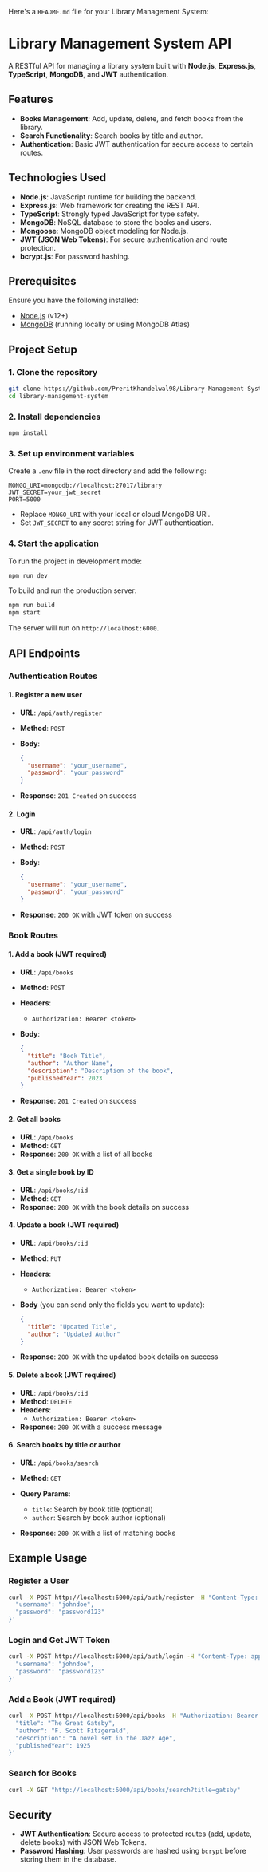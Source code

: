 Here's a `README.md` file for your Library Management System:

# Library Management System API

A RESTful API for managing a library system built with **Node.js**, **Express.js**, **TypeScript**, **MongoDB**, and **JWT** authentication.

## Features

- **Books Management**: Add, update, delete, and fetch books from the library.
- **Search Functionality**: Search books by title and author.
- **Authentication**: Basic JWT authentication for secure access to certain routes.

## Technologies Used

- **Node.js**: JavaScript runtime for building the backend.
- **Express.js**: Web framework for creating the REST API.
- **TypeScript**: Strongly typed JavaScript for type safety.
- **MongoDB**: NoSQL database to store the books and users.
- **Mongoose**: MongoDB object modeling for Node.js.
- **JWT (JSON Web Tokens)**: For secure authentication and route protection.
- **bcrypt.js**: For password hashing.

## Prerequisites

Ensure you have the following installed:

- [Node.js](https://nodejs.org/en/) (v12+)
- [MongoDB](https://www.mongodb.com/try/download/community) (running locally or using MongoDB Atlas)

## Project Setup

### 1. Clone the repository

```bash
git clone https://github.com/PreritKhandelwal98/Library-Management-System
cd library-management-system
```

### 2. Install dependencies

```bash
npm install
```

### 3. Set up environment variables

Create a `.env` file in the root directory and add the following:

```plaintext
MONGO_URI=mongodb://localhost:27017/library
JWT_SECRET=your_jwt_secret
PORT=5000
```

- Replace `MONGO_URI` with your local or cloud MongoDB URI.
- Set `JWT_SECRET` to any secret string for JWT authentication.

### 4. Start the application

To run the project in development mode:

```bash
npm run dev
```

To build and run the production server:

```bash
npm run build
npm start
```

The server will run on `http://localhost:6000`.

## API Endpoints

### Authentication Routes

#### 1. Register a new user

- **URL**: `/api/auth/register`
- **Method**: `POST`
- **Body**: 

  ```json
  {
    "username": "your_username",
    "password": "your_password"
  }
  ```

- **Response**: `201 Created` on success

#### 2. Login

- **URL**: `/api/auth/login`
- **Method**: `POST`
- **Body**:

  ```json
  {
    "username": "your_username",
    "password": "your_password"
  }
  ```

- **Response**: `200 OK` with JWT token on success

### Book Routes

#### 1. Add a book (JWT required)

- **URL**: `/api/books`
- **Method**: `POST`
- **Headers**: 
  - `Authorization: Bearer <token>`
- **Body**:

  ```json
  {
    "title": "Book Title",
    "author": "Author Name",
    "description": "Description of the book",
    "publishedYear": 2023
  }
  ```

- **Response**: `201 Created` on success

#### 2. Get all books

- **URL**: `/api/books`
- **Method**: `GET`
- **Response**: `200 OK` with a list of all books

#### 3. Get a single book by ID

- **URL**: `/api/books/:id`
- **Method**: `GET`
- **Response**: `200 OK` with the book details on success

#### 4. Update a book (JWT required)

- **URL**: `/api/books/:id`
- **Method**: `PUT`
- **Headers**: 
  - `Authorization: Bearer <token>`
- **Body** (you can send only the fields you want to update):

  ```json
  {
    "title": "Updated Title",
    "author": "Updated Author"
  }
  ```

- **Response**: `200 OK` with the updated book details on success

#### 5. Delete a book (JWT required)

- **URL**: `/api/books/:id`
- **Method**: `DELETE`
- **Headers**: 
  - `Authorization: Bearer <token>`
- **Response**: `200 OK` with a success message

#### 6. Search books by title or author

- **URL**: `/api/books/search`
- **Method**: `GET`
- **Query Params**:
  - `title`: Search by book title (optional)
  - `author`: Search by book author (optional)

- **Response**: `200 OK` with a list of matching books

## Example Usage

### Register a User

```bash
curl -X POST http://localhost:6000/api/auth/register -H "Content-Type: application/json" -d '{
  "username": "johndoe",
  "password": "password123"
}'
```

### Login and Get JWT Token

```bash
curl -X POST http://localhost:6000/api/auth/login -H "Content-Type: application/json" -d '{
  "username": "johndoe",
  "password": "password123"
}'
```

### Add a Book (JWT required)

```bash
curl -X POST http://localhost:6000/api/books -H "Authorization: Bearer <your_jwt_token>" -H "Content-Type: application/json" -d '{
  "title": "The Great Gatsby",
  "author": "F. Scott Fitzgerald",
  "description": "A novel set in the Jazz Age",
  "publishedYear": 1925
}'
```

### Search for Books

```bash
curl -X GET "http://localhost:6000/api/books/search?title=gatsby"
```

## Security

- **JWT Authentication**: Secure access to protected routes (add, update, delete books) with JSON Web Tokens.
- **Password Hashing**: User passwords are hashed using `bcrypt` before storing them in the database.

